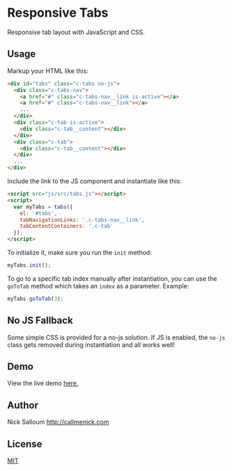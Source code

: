 # Responsive Tabs

Responsive tab layout with JavaScript and CSS.

## Usage

Markup your HTML like this:

```html
<div id="tabs" class="c-tabs no-js">
  <div class="c-tabs-nav">
    <a href="#" class="c-tabs-nav__link is-active"></a>
    <a href="#" class="c-tabs-nav__link"></a>
    ...
  </div>
  <div class="c-tab is-active">
    <div class="c-tab__content"></div>
  </div>
  <div class="c-tab">
    <div class="c-tab__content"></div>
  </div>
  ...
</div>
```

Include the link to the JS component and instantiate like this:

```html
<script src="js/src/tabs.js"></script>
<script>
  var myTabs = tabs({
    el: '#tabs',
    tabNavigationLinks: '.c-tabs-nav__link',
    tabContentContainers: '.c-tab'
  });
</script>
```

To initialize it, make sure you run the `init` method:

```javascript
myTabs.init();
```

To go to a specific tab index manually after instantiation, you can use the `goToTab` method which takes an `index` as a parameter. Example:

```javascript
myTabs.goToTab(3);
```

## No JS Fallback

Some simple CSS is provided for a no-js solution. If JS is enabled, the `no-js` class gets removed during instantiation and all works well!

## Demo

View the live demo [here.](http://callmenick.com/_development/responsive-tabs/)

## Author

Nick Salloum <http://callmenick.com>

## License

[MIT](http://www.opensource.org/licenses/mit-license.php)
